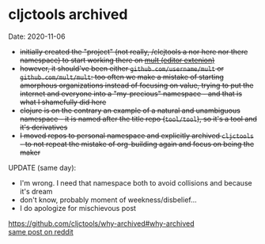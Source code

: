 # cljctools archived
Date: 2020-11-06  

- <s>initially created the "project" (not really, /clcjtools a nor here nor there namespace) to start working there on [mult (editor extenion)](https://github.com/cljctools/mult/blob/35d93ea4af3f2c586d29fa2ae8f5ce74d6096e41/docs/design.md#rationale)
- however, it should've been either `github.com/username/mult` or `github.com/mult/mult`: too often we make a mistake of starting amorphous organizations instead of focusing on value, trying to put the internet and everyone into a "my-precious" namespace - and that is what I shamefully did here
- clojure is on the contrary an example of a natural and unambiguous namespace - it is named after the title repo (`tool/tool`), so it's a tool and it's derivatives 
- I moved repos to personal namespace and explicitly archived `cljctools` - to not repeat the mistake of org-building again and focus on being the maker</s>

UPDATE (same day):
- I'm wrong. I need that namespace both to avoid collisions and because it's dream
- don't know, probably moment of weekness/disbelief...
- I do apologize for mischievous post


https://github.com/cljctools/why-archived#why-archived  
[same post on reddit](https://www.reddit.com/r/Clojure/comments/jp1snq/githubcomcljctools_archived_will_use_usernametool/)